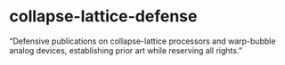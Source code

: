 # collapse-lattice-defense
“Defensive publications on collapse-lattice processors and warp-bubble analog devices, establishing prior art while reserving all rights.”
